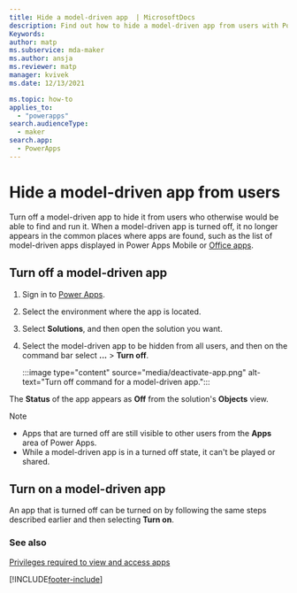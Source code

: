 ```yaml
---
title: Hide a model-driven app  | MicrosoftDocs
description: Find out how to hide a model-driven app from users with Power Apps
Keywords: 
author: matp
ms.subservice: mda-maker
ms.author: ansja
ms.reviewer: matp
manager: kvivek
ms.date: 12/13/2021

ms.topic: how-to
applies_to: 
  - "powerapps"
search.audienceType: 
  - maker
search.app: 
  - PowerApps
---
```

# Hide a model-driven app from users

Turn off a model-driven app to hide it from users who otherwise would be able to find and run it. When a model-driven app is turned off, it no longer appears in the common places where apps are found, such as the list of model-driven apps displayed in Power Apps Mobile or [Office apps](https://www.office.com/apps).

## Turn off a model-driven app

1. Sign in to [Power Apps](https://make.powerapps.com/?utm_source=padocs&utm_medium=linkinadoc&utm_campaign=referralsfromdoc).
1. Select the environment where the app is located.
1. Select **Solutions**, and then open the solution you want.
1. Select the model-driven app to be hidden from all users, and then on the command bar select **...** > **Turn off**.

   :::image type="content" source="media/deactivate-app.png" alt-text="Turn off command for a model-driven app.":::

The **Status** of the app appears as **Off** from the solution's **Objects** view.

> [!NOTE]
> - Apps that are turned off are still visible to other users from the **Apps** area of Power Apps.
> - While a model-driven app is in a turned off state, it can't be played or shared.

## Turn on a model-driven app

An app that is turned off can be turned on by following the same steps described earlier and then selecting **Turn on**.

### See also

[Privileges required to view and access apps](app-visibility-privileges.md)


[!INCLUDE[footer-include](../../includes/footer-banner.md)]